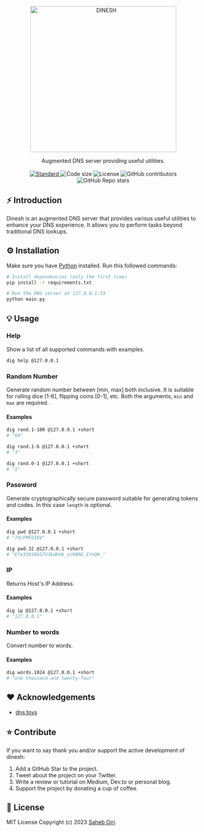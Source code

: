 <p align="center">
  <a href="https://github.com/iamsahebgiri/dinesh">
    <img width="380" alt="DINESH" src="https://github.com/iamsahebgiri/dinesh/assets/47132373/e481c47e-8c28-4b74-b703-544f0b0bf449">
  </a>
</p>
<div align="center">
Augmented DNS server providing useful utilities.
</div>

<br />

<div align="center">
  <a href="https://standardjs.com">
    <img src="https://img.shields.io/badge/code%20style-standard-brightgreen.svg?style=flat-square"
      alt="Standard" />
  </a>
  
  <img src="https://img.shields.io/github/languages/code-size/iamsahebgiri/dinesh?style=flat-square" alt="Code size" />

  <img src="https://img.shields.io/github/license/iamsahebgiri/dinesh?style=flat-square" alt="License" />

  <img alt="GitHub contributors" src="https://img.shields.io/github/contributors/iamsahebgiri/dinesh?style=flat-square">

  <img alt="GitHub Repo stars" src="https://img.shields.io/github/stars/iamsahebgiri/dinesh?style=social">
</div>

## ⚡️ Introduction

Dinesh is an augmented DNS server that provides various useful utilities to enhance your DNS experience. It
allows you to perform tasks beyond traditional DNS lookups.

## ⚙️ Installation

Make sure you have [Python](https://www.python.org/downloads/) installed.
Run this followed commands:

```bash
# Install dependencies (only the first time)
pip install -r requirements.txt

# Run the DNS server at 127.0.0.1:53
python main.py
```

## 💡 Usage

### Help

Show a list of all supported commands with examples.

```sh
dig help @127.0.0.1
```

### Random Number

Generate random number between [min, max] both inclusive.
It is suitable for rolling dice [1-6], flipping coins [0-1], etc. Both the arguments, `min` and `max` are required.

#### Examples

```sh
dig rand.1-100 @127.0.0.1 +short
# "69"

dig rand.1-6 @127.0.0.1 +short
# "3"

dig rand.0-1 @127.0.0.1 +short
# "1"
```

### Password

Generate cryptographically secure password suitable for generating tokens and codes. In this case `length` is optional.

#### Examples

```sh
dig pwd @127.0.0.1 +short
# "7XcFMFO1KV"

dig pwd.32 @127.0.0.1 +short
# "Efe3301RDS7V3bdKHb_zcRBRG_EYnQH_"
```

### IP

Returns Host's IP Address.

#### Examples

```sh
dig ip @127.0.0.1 +short
# "127.0.0.1"
```

### Number to words

Convert number to words.

#### Examples

```sh
dig words.1024 @127.0.0.1 +short
# "one thousand and twenty-four"
```

## ❤️ Acknowledgements

- [dns.toys](https://github.com/knadh/dns.toys)

## ⭐️ Contribute

If you want to say thank you and/or support the active development of dinesh:

1. Add a GitHub Star to the project.
2. Tweet about the project on your Twitter.
3. Write a review or tutorial on Medium, Dev.to or personal blog.
4. Support the project by donating a cup of coffee.

## 🧾 License

MIT License Copyright (c) 2023 [Saheb Giri](https://github.com/iamsahebgiri).
